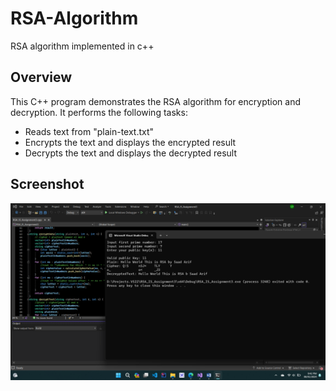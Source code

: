# RSA-Algorithm
RSA algorithm implemented in c++

## Overview
This C++ program demonstrates the RSA algorithm for encryption and decryption. It performs the following tasks:
- Reads text from "plain-text.txt"
- Encrypts the text and displays the encrypted result
- Decrypts the text and displays the decrypted result

## Screenshot
![Screenshot](Screenshot.png)
